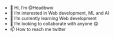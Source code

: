 - 👋 Hi, I’m @Headbwoi
- 👀 I’m interested in Web development, ML and AI
- 🌱 I’m currently learning Web development
- 💞️ I’m looking to collaborate with anyone 😋
- 📫 How to reach me 
     twitter 

<!---
Headbwoi/Headbwoi is a ✨ special ✨ repository because its `README.md` (this file) appears on your GitHub profile.
You can click the Preview link to take a look at your changes.
--->
